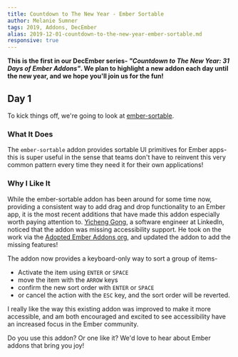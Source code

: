 ```yaml
---
title: Countdown to The New Year - Ember Sortable
author: Melanie Sumner
tags: 2019, Addons, DecEmber
alias: 2019-12-01-countdown-to-the-new-year-ember-sortable.md
responsive: true
---
```


**This is the first in our DecEmber series- <span style="font-style: italic;">"Countdown to The New Year: 31 Days of Ember Addons"</span>. We plan to highlight a new addon each day until the new year, and we hope you'll join us for the fun!**

## Day 1

To kick things off, we're going to look at [ember-sortable](https://emberobserver.com/addons/ember-sortable). 

### What It Does

The `ember-sortable` addon provides sortable UI primitives for Ember apps- this is super useful in the sense that teams don't have to reinvent this very common pattern every time they need it for their own applications! 

### Why I Like It

While the ember-sortable addon has been around for some time now, providing a consistent way to add drag and drop functionality to an Ember app, it is the most recent additions that have made this addon especially worth paying attention to. [Yicheng Gong](https://github.com/ygongdev), a software engineer at LinkedIn, noticed that the addon was missing accessibility support. He took on the work via the [Adopted Ember Addons org](https://github.com/adopted-ember-addons/), and updated the addon to add the missing features! 

The addon now provides a keyboard-only way to sort a group of items- 

- Activate the item using `ENTER` or `SPACE`
- move the item with the `ARROW` keys
- confirm the new sort order with `ENTER` or `SPACE`
- or cancel the action with the `ESC` key, and the sort order will be reverted.

I really like the way this existing addon was improved to make it more accessible, and am both encouraged and excited to see accessibility have an increased focus in the Ember community.

Do you use this addon? Or one like it? We'd love to hear about Ember addons that bring you joy! 
